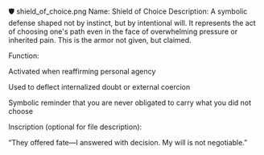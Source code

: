 🛡️ shield_of_choice.png
Name: Shield of Choice
Description:
A symbolic defense shaped not by instinct, but by intentional will. It represents the act of choosing one's path even in the face of overwhelming pressure or inherited pain. This is the armor not given, but claimed.

Function:

Activated when reaffirming personal agency

Used to deflect internalized doubt or external coercion

Symbolic reminder that you are never obligated to carry what you did not choose

Inscription (optional for file description):

“They offered fate—I answered with decision. My will is not negotiable.”

